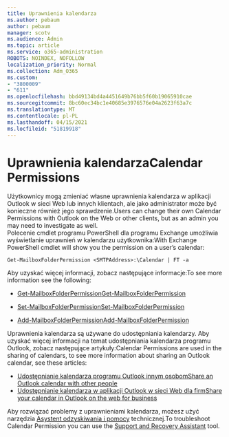 ```yaml
---
title: Uprawnienia kalendarza
ms.author: pebaum
author: pebaum
manager: scotv
ms.audience: Admin
ms.topic: article
ms.service: o365-administration
ROBOTS: NOINDEX, NOFOLLOW
localization_priority: Normal
ms.collection: Adm_O365
ms.custom:
- "3800009"
- "611"
ms.openlocfilehash: bbd49134bd4a4451649b76bb5f60b19065910cae
ms.sourcegitcommit: 8bc60ec34bc1e40685e3976576e04a2623f63a7c
ms.translationtype: MT
ms.contentlocale: pl-PL
ms.lasthandoff: 04/15/2021
ms.locfileid: "51819918"
---
```

# <a name="calendar-permissions"></a><span data-ttu-id="19601-102">Uprawnienia kalendarza</span><span class="sxs-lookup"><span data-stu-id="19601-102">Calendar Permissions</span></span>

<span data-ttu-id="19601-103">Użytkownicy mogą zmieniać własne uprawnienia kalendarza w aplikacji Outlook w sieci Web lub innych klientach, ale jako administrator może być konieczne również jego sprawdzenie.</span><span class="sxs-lookup"><span data-stu-id="19601-103">Users can change their own Calendar Permissions with Outlook on the Web or other clients, but as an admin you may need to investigate as well.</span></span>  
<span data-ttu-id="19601-104">Polecenie cmdlet programu PowerShell dla programu Exchange umożliwia wyświetlanie uprawnień w kalendarzu użytkownika:</span><span class="sxs-lookup"><span data-stu-id="19601-104">With Exchange PowerShell cmdlet will show you the permission on a user’s calendar:</span></span>

`Get-MailboxFolderPermission <SMTPAddress>:\Calendar | FT -a`

<span data-ttu-id="19601-105">Aby uzyskać więcej informacji, zobacz następujące informacje:</span><span class="sxs-lookup"><span data-stu-id="19601-105">To see more information see the following:</span></span>

- [<span data-ttu-id="19601-106">Get-MailboxFolderPermission</span><span class="sxs-lookup"><span data-stu-id="19601-106">Get-MailboxFolderPermission</span></span>](https://docs.microsoft.com/powershell/module/exchange/get-mailboxfolderpermission?view=exchange-ps)

- [<span data-ttu-id="19601-107">Set-MailboxFolderPermission</span><span class="sxs-lookup"><span data-stu-id="19601-107">Set-MailboxFolderPermission</span></span>](https://docs.microsoft.com/powershell/module/exchange/set-mailboxfolderpermission?view=exchange-ps)

- [<span data-ttu-id="19601-108">Add-MailboxFolderPermission</span><span class="sxs-lookup"><span data-stu-id="19601-108">Add-MailboxFolderPermission</span></span>](https://office.visualstudio.com/DefaultCollection/MAX/_queries/query/Add-MailboxFolderPermission)

<span data-ttu-id="19601-109">Uprawnienia kalendarza są używane do udostępniania kalendarzy. Aby uzyskać więcej informacji na temat udostępniania kalendarza programu Outlook, zobacz następujące artykuły:</span><span class="sxs-lookup"><span data-stu-id="19601-109">Calendar Permissions are used in the sharing of calendars, to see more information about sharing an Outlook calendar, see these articles:</span></span>

- [<span data-ttu-id="19601-110">Udostępnianie kalendarza programu Outlook innym osobom</span><span class="sxs-lookup"><span data-stu-id="19601-110">Share an Outlook calendar with other people</span></span>](https://support.office.com/article/353ed2c1-3ec5-449d-8c73-6931a0adab88)
- [<span data-ttu-id="19601-111">Udostępnianie kalendarza w aplikacji Outlook w sieci Web dla firm</span><span class="sxs-lookup"><span data-stu-id="19601-111">Share your calendar in Outlook on the web for business</span></span>](https://support.office.com/article/7ecef8ae-139c-40d9-bae2-a23977ee58d5)

<span data-ttu-id="19601-112">Aby rozwiązać problemy z uprawnieniami kalendarza, możesz użyć narzędzia [Asystent odzyskiwania i pomocy](https://support.microsoft.com/office/e90bb691-c2a7-4697-a94f-88836856c72f) technicznej.</span><span class="sxs-lookup"><span data-stu-id="19601-112">To troubleshoot Calendar Permission you can use the [Support and Recovery Assistant](https://support.microsoft.com/office/e90bb691-c2a7-4697-a94f-88836856c72f) tool.</span></span>